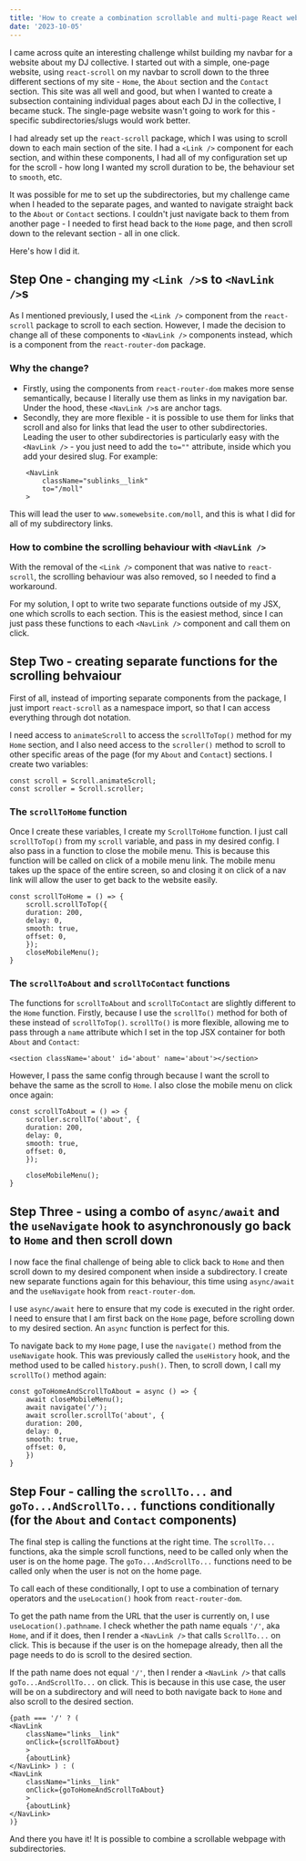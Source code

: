 ```yaml
---
title: 'How to create a combination scrollable and multi-page React website - using react-scroll and react-router-dom'
date: '2023-10-05'
---
```


I came across quite an interesting challenge whilst building my navbar for a website about my DJ collective. I started out with a simple, one-page website, using `react-scroll` on my navbar to scroll down to the three different sections of my site - `Home`, the `About` section and the `Contact` section. This site was all well and good, but when I wanted to create a subsection containing individual pages about each DJ in the collective, I became stuck. The single-page website wasn't going to work for this - specific subdirectories/slugs would work better.

I had already set up the `react-scroll` package, which I was using to scroll down to each main section of the site. I had a `<Link />` component for each section, and within these components, I had all of my configuration set up for the scroll - how long I wanted my scroll duration to be, the behaviour set to `smooth`, etc.

It was possible for me to set up the subdirectories, but my challenge came when I headed to the separate pages, and wanted to navigate straight back to the `About` or `Contact` sections. I couldn't just navigate back to them from another page - I needed to first head back to the `Home` page, and then scroll down to the relevant section - all in one click. 

Here's how I did it.

## Step One - changing my `<Link />`s to `<NavLink />`s

As I mentioned previously, I used the `<Link />` component from the `react-scroll` package to scroll to each section. However, I made the decision to change all of these components to `<NavLink />` components instead, which is a component from the `react-router-dom` package.

### Why the change?

- Firstly, using the components from `react-router-dom` makes more sense semantically, because I literally use them as links in my navigation bar. Under the hood, these `<NavLink />`s are anchor tags.
- Secondly, they are more flexible - it is possible to use them for links that scroll and also for links that lead the user to other subdirectories. Leading the user to other subdirectories is particularly easy with the `<NavLink />` - you just need to add the `to=""` attribute, inside which you add your desired slug. For example:


```
    <NavLink 
        className="sublinks__link"
        to="/moll"
    >
```


This will lead the user to `www.somewebsite.com/moll`, and this is what I did for all of my subdirectory links.

### How to combine the scrolling behaviour with `<NavLink />`

With the removal of the `<Link />` component that was native to `react-scroll`, the scrolling behaviour was also removed, so I needed to find a workaround.

For my solution, I opt to write two separate functions outside of my JSX, one which scrolls to each section. This is the easiest method, since I can just pass these functions to each `<NavLink />` component and call them on click.

## Step Two - creating separate functions for the scrolling behvaiour

First of all, instead of importing separate components from the package, I just import `react-scroll` as a namespace import, so that I can access everything through dot notation. 

I need access to `animateScroll` to access the `scrollToTop()` method for my `Home` section, and I also need access to the `scroller()` method to scroll to other specific areas of the page (for my `About` and `Contact`) sections. I create two variables:


```
const scroll = Scroll.animateScroll;
const scroller = Scroll.scroller;
```

### The `scrollToHome` function

Once I create these variables, I create my `ScrollToHome` function. I just call  `scrollToTop()` from my `scroll` variable, and pass in my desired config. I also pass in a function to close the mobile menu. This is because this function will be called on click of a mobile menu link. The mobile menu takes up the space of the entire screen, so and closing it on click of a nav link will allow the user to get back to the website easily.


```
const scrollToHome = () => {
    scroll.scrollToTop({
    duration: 200,
    delay: 0,
    smooth: true,
    offset: 0,
    });
    closeMobileMenu();
}
```

### The `scrollToAbout` and `scrollToContact` functions

The functions for `scrollToAbout` and `scrollToContact` are slightly different to the `Home` function. Firstly, because I use the `scrollTo()` method for both of these instead of `scrollToTop()`. `scrollTo()` is more flexible, allowing me to pass through a `name` attribute which I set in the top JSX container for both `About` and `Contact`:


```
<section className='about' id='about' name='about'></section>
```


However, I pass the same config through because I want the scroll to behave the same as the scroll to `Home`. I also close the mobile menu on click once again:

```
const scrollToAbout = () => {
    scroller.scrollTo('about', {
    duration: 200,
    delay: 0,
    smooth: true,
    offset: 0,
    });

    closeMobileMenu();
}
```


## Step Three - using a combo of `async/await` and the `useNavigate` hook to asynchronously go back to `Home` and then scroll down

I now face the final challenge of being able to click back to `Home` and then scroll down to my desired component when inside a subdirectory. I create new separate functions again for this behaviour, this time using `async/await` and the `useNavigate` hook from `react-router-dom`.

I use `async/await` here to ensure that my code is executed in the right order. I need to ensure that I am first back on the `Home` page, before scrolling down to my desired section. An `async` function is perfect for this.

To navigate back to my `Home` page, I use the `navigate()` method from the `useNavigate` hook. This was previously called the `useHistory` hook, and the method used to be called `history.push()`. Then, to scroll down, I call my `scrollTo()` method again:


```
const goToHomeAndScrollToAbout = async () => {
    await closeMobileMenu();
    await navigate('/');
    await scroller.scrollTo('about', {
    duration: 200,
    delay: 0,
    smooth: true,
    offset: 0,
    })
}
```

## Step Four - calling the `scrollTo...` and `goTo...AndScrollTo...` functions conditionally (for the `About` and `Contact` components)

The final step is calling the functions at the right time. The `scrollTo...` functions, aka the simple scroll functions, need to be called only when the user is on the home page. The `goTo...AndScrollTo...` functions need to be called only when the user is not on the home page.

To call each of these conditionally, I opt to use a combination of ternary operators and the `useLocation()` hook from `react-router-dom`.

To get the path name from the URL that the user is currently on, I use `useLocation().pathname`. I check whether the path name equals `'/'`, aka `Home`, and if it does, then I render a `<NavLink />` that calls `ScrollTo...` on click. This is because if the user is on the homepage already, then all the page needs to do is scroll to the desired section.

If the path name does not equal `'/'`, then I render a `<NavLink />` that calls `goTo...AndScrollTo...` on click. This is because in this use case, the user will be on a subdirectory and will need to both navigate back to `Home` and also scroll to the desired section.


```
{path === '/' ? (
<NavLink
    className="links__link"
    onClick={scrollToAbout}
    >
    {aboutLink}
</NavLink> ) : (
<NavLink
    className="links__link"
    onClick={goToHomeAndScrollToAbout}
    >
    {aboutLink}
</NavLink>
)}
```


And there you have it! It is possible to combine a scrollable webpage with subdirectories.